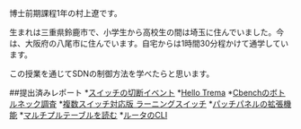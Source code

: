博士前期課程1年の村上遼です。

生まれは三重県鈴鹿市で、小学生から高校生の間は埼玉に住んでいました。今は、大阪府の八尾市に住んでいます。自宅からは1時間30分程かけて通学しています。

この授業を通じてSDNの制御方法を学べたらと思います。

##提出済みレポート
*[スイッチの切断イベント](https://github.com/handai-trema/hello-trema-Ryo-Murakami/blob/develop/report1.md)
*[Hello Trema](https://github.com/handai-trema/hello-trema-Ryo-Murakami/blob/develop/report1.md)
*[Cbenchのボトルネック調査](https://github.com/handai-trema/cbench-Ryo-Murakami/blob/develop/report_cbench.md)
*[複数スイッチ対応版 ラーニングスイッチ](https://github.com/handai-trema/learning-switch-Ryo-Murakami/blob/master/multi_learning_switch.pdf)
*[パッチパネルの拡張機能](https://github.com/handai-trema/patch-panel-Ryo-Murakami/blob/develop/report_patch_panel.pdf)
*[マルチプルテーブルを読む](https://github.com/handai-trema/learning-switch-Ryo-Murakami/blob/develop/report_openflow13.pdf)
*[ルータのCLI](https://github.com/handai-trema/simple-router-Ryo-Murakami/blob/develop/report_simple_router.pdf)
